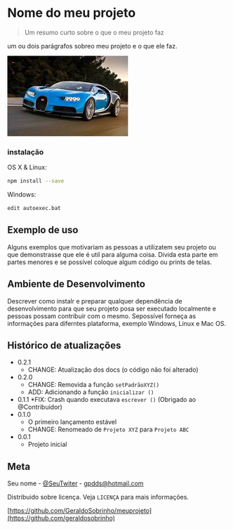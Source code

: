 # Nome do meu projeto
> Um resumo curto sobre o que o meu projeto faz

um ou dois parágrafos sobreo meu projeto e o que ele faz.


![](Bugati.jpg)

### instalação

OS X & Linux:

```sh
npm install --save
```

Windows:

```sh
edit autoexec.bat
```

## Exemplo de uso

Alguns exemplos que motivariam as pessoas a
 utilizatem seu projeto ou que demonstrasse 
 que ele é util para alguma coisa. Divida 
 esta parte em partes menores e se possível
 coloque algum código ou prints de telas.

 ## Ambiente de Desenvolvimento

Descrever como instalr e preparar qualquer
dependência de desenvolvimento para que 
seu projeto posa ser executado localmente
e pessoas possam contribuir com o mesmo.
Sepossível forneça as informações para
diferntes plataforma, exemplo Windows,
Linux e Mac OS.

## Histórico de atualizações

* 0.2.1
    * CHANGE: Atualização dos docs (o 
    código não foi alterado)
* 0.2.0
    * CHANGE: Removida a função
    `setPadrãoXYZ()`
    * ADD: Adicionando a função `inicializar ()` 
* 0.1.1
    *FIX:  Crash quando executava `escrever ()` (Obrigado ao @Contribuidor)
* 0.1.0
    * O primeiro lançamento estável
    * CHANGE: Renomeado de  `Projeto XYZ` para `Projeto ABC`
* 0.0.1
    * Projeto inicial

## Meta

Seu nome - [@SeuTwiter](https://twitter.com/seuTwitter) - gpdds@hotmail.com

Distribuido sobre licença. Veja `LICENÇA` para mais informações.

[https://github.com/GeraldoSobrinho/meuprojeto](https://github.com/geraldosobrinho)





